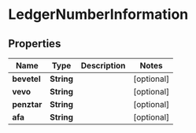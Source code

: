 

# LedgerNumberInformation


## Properties

| Name | Type | Description | Notes |
|------------ | ------------- | ------------- | -------------|
|**bevetel** | **String** |  |  [optional] |
|**vevo** | **String** |  |  [optional] |
|**penztar** | **String** |  |  [optional] |
|**afa** | **String** |  |  [optional] |



